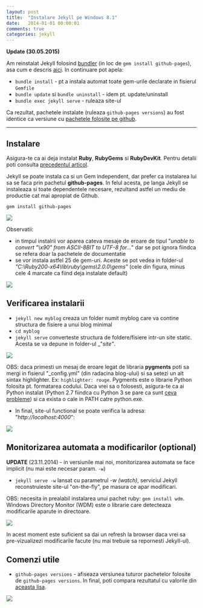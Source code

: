 ```yaml
---
layout: post
title:  "Instalare Jekyll pe Windows 8.1"
date:   2014-01-01 00:00:01
comments: true
categories: jekyll
---
```



**Update (30.05.2015)** 

Am reinstalat Jekyll folosind [bundler](http://bundler.io) (in loc de `gem install github-pages`), asa cum e descris [aici](https://help.github.com/articles/using-jekyll-with-pages/#installing-jekyll).
In continuare pot apela:

- `bundle install` - pt a instala automat toate gem-urile declarate in fisierul `Gemfile`
- `bundle update` si `bundle uninstall` - idem pt. update/uninstall
- `bundle exec jekyll serve` - ruleaza site-ul

Ca rezultat, pachetele instalate (ruleaza `github-pages versions`) au fost identice ca versiune cu [pachetele folosite pe github](https://pages.github.com/versions/).

----

## Instalare

Asigura-te ca ai deja instalat **Ruby**, **RubyGems** si **RubyDevKit**. Pentru detalii poti consulta [precedentul articol](http://maran.ro/2013/12/31/instalare-ruby-rubygems-si-rubydevkit-pe-windows-81-64bit/).

Jekyll se poate instala ca si un Gem independent, dar prefer ca instalarea lui sa se faca prin pachetul **github-pages**. In felul acesta, pe langa Jekyll se instaleaza si toate dependentele necesare, rezultand astfel un mediu de productie cat mai apropiat de Github.
    
`gem install github-pages`

 ![](https://dl.dropboxusercontent.com/u/43065769/blog/images/2014/installed-github-pages-cmd.png)

Observatii:
- in timpul instalrii vor aparea cateva mesaje de eroare de tipul "_unable to convert "\x90" from ASCII-8BIT to UTF-8 for..._" dar se pot ignora fiindca se refera doar la pachetele de documentatie
- se vor instala astfel 25 de gem-uri. Aceste se pot vedea in folder-ul _"C:\Ruby200-x64\lib\ruby\gems\2.0.0\gems"_ (cele din figura, minus cele 4 marcate ca fiind deja instalate default)

![](https://dl.dropboxusercontent.com/u/43065769/blog/images/2014/installed-github-pages.png)

## Verificarea instalarii

- `jekyll new myblog` creaza un folder numit myblog care va contine structura de fisiere a unui blog minimal
- `cd myblog`
- `jekyll serve` converteste structura de foldere/fisiere intr-un site static. Acesta se va depune in folder-ul _"_site"_.

![](https://dl.dropboxusercontent.com/u/43065769/blog/images/2014/testing-jekyll.png)

  OBS: daca primesti un mesaj de eroare legat de libraria **pygments** poti sa mergi in fisierul "_config.yml" (din radacina blog-ului) si sa setezi un alt sintax highlighter. Ex: `highlighter: rouge`. Pygments este o librarie Python folosita pt. formatarea codului. Daca vrei sa o folosesti, asigura-te ca ai Python instalat (Python 2.7 fiindca cu Python 3 se pare ca sunt [ceva probleme](http://stackoverflow.com/questions/17364028/jekyll-on-windows-pygments-not-working)) si ca exista o cale in PATH catre python.exe.

- In final, site-ul functional se poate verifica la adresa: "_http://localhost:4000_":

![](https://dl.dropboxusercontent.com/u/43065769/blog/images/2014/testing-jekyll-url.png)

## Monitorizarea automata a modificarilor (optional)

**UPDATE** (23.11.2014) - in versiunile mai noi, monitorizarea automata se face implicit (nu mai este necesar param. `-w`)

- `jekyll serve -w` lansat cu parametrul _-w (watch)_, serviciul Jekyll reconstruieste site-ul "on-the-fly", pe masura ce apar modificari.

 OBS: necesita in prealabil instalarea unui pachet ruby: `gem install wdm`. Windows Directory Monitor (WDM) este o librarie care detecteaza modificarile aparute in directoare.

![](https://dl.dropboxusercontent.com/u/43065769/blog/images/2014/jekyll-watch.png)

In acest moment este suficient sa dai un refresh la browser daca vrei sa pre-vizualizezi modificarile facute (nu mai trebuie sa repornesti Jekyll-ul).

## Comenzi utile

- `github-pages versions` - afiseaza versiunea tuturor pachetelor folosite de `github-pages versions`. In final, poti compara rezultatul cu valorile din [aceasta lisa](https://pages.github.com/versions/).

![](https://dl.dropboxusercontent.com/u/43065769/blog/images/2014/2014-11-23-github-pages-versions.jpg)